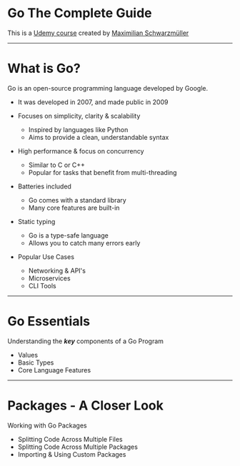 # Go The Complete Guide

This is a [Udemy course](https://www.udemy.com/course/go-the-complete-guide/) created by [Maximilian Schwarzmüller](https://www.udemy.com/user/maximilian-schwarzmuller/)

---

# What is Go?

Go is an open-source programming language developed by Google.

- It was developed in 2007, and made public in 2009
- Focuses on simplicity, clarity & scalability
	- Inspired by languages like Python
    - Aims to provide a clean, understandable syntax
    
- High performance & focus on concurrency
	- Similar to C or C++
    - Popular for tasks that benefit from multi-threading
    
- Batteries included
	- Go comes with a standard library
    - Many core features are built-in
    
- Static typing
	- Go is a type-safe language
    - Allows you to catch many errors early
    
- Popular Use Cases
	- Networking & API's
    - Microservices
    - CLI Tools

---

# Go Essentials

Understanding the **_key_** components of a Go Program

- Values
- Basic Types
- Core Language Features

---

# Packages - A Closer Look

Working with Go Packages

- Splitting Code Across Multiple Files
- Splitting Code Across Multiple Packages
- Importing & Using Custom Packages